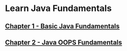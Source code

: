 # Learn Java Fundamentals

## [Chapter 1 - Basic Java Fundamentals](https://github.com/pratham1659/LearnJava/tree/main/src/Java01Basic)

## [Chapter 2 - Java OOPS Fundamentals](https://github.com/pratham1659/LearnJava/tree/main/src/Java10Oops)
